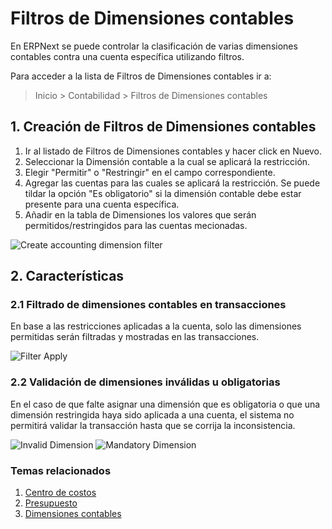 <!-- add-breadcrumbs -->
# Filtros de Dimensiones contables

En ERPNext se puede controlar la clasificación de varias dimensiones contables contra una cuenta específica utilizando filtros.

Para acceder a la lista de Filtros de Dimensiones contables ir a:
> Inicio > Contabilidad > Filtros de Dimensiones contables

## 1. Creación de Filtros de Dimensiones contables

1. Ir al listado de Filtros de Dimensiones contables y hacer click en Nuevo.
1. Seleccionar la Dimensión contable a la cual se aplicará la restricción.
1. Elegir "Permitir" o "Restringir" en el campo correspondiente.
1. Agregar las cuentas para las cuales se aplicará la restricción. Se puede tildar la opción "Es obligatorio" si la dimensión contable debe estar presente para una cuenta específica.
1. Añadir en la tabla de Dimensiones los valores que serán permitidos/restringidos para las cuentas mecionadas.

<img alt="Create accounting dimension filter" class="screenshot" src="{{docs_base_url}}/assets/img/accounts/accounting-dimension-filter.png">

## 2. Características

### 2.1 Filtrado de dimensiones contables en transacciones

En base a las restricciones aplicadas a la cuenta, solo las dimensiones permitidas serán filtradas y mostradas en las transacciones.

<img alt="Filter Apply" class="screenshot" src="{{docs_base_url}}/assets/img/accounts/accounting-dimension-filter-apply.png">

### 2.2 Validación de dimensiones inválidas u obligatorias

En el caso de que falte asignar una dimensión que es obligatoria o que una dimensión restringida haya sido aplicada a una cuenta, el sistema no permitirá validar la transacción hasta que se corrija la inconsistencia.

<img alt="Invalid Dimension" class="screenshot" src="{{docs_base_url}}/assets/img/accounts/invalid-dimension.png">

<img alt="Mandatory Dimension" class="screenshot" src="{{docs_base_url}}/assets/img/accounts/mandatory-dimension.png">


### Temas relacionados
1. [Centro de costos](/docs/user/manual/es/accounts/cost-center)
1. [Presupuesto](/docs/user/manual/es/accounts/budgeting)
1. [Dimensiones contables](/docs/user/manual/es/accounts/accounting-dimensions)
